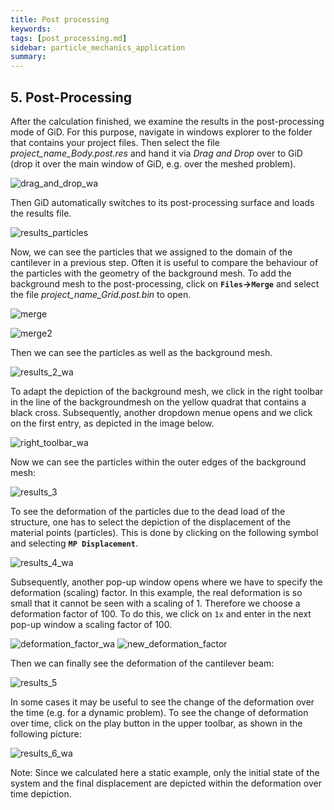 ```yaml
---
title: Post processing
keywords: 
tags: [post_processing.md]
sidebar: particle_mechanics_application
summary: 
---
```


## 5. Post-Processing
After the calculation finished, we examine the results in the post-processing mode of GiD. For this purpose, navigate in windows explorer to the folder that contains your project files. Then select the file *project_name_Body.post.res* and hand it via *Drag and Drop* over to GiD (drop it over the main window of GiD, e.g. over the meshed problem).

![drag_and_drop_wa](https://user-images.githubusercontent.com/51473791/170936451-6f8caa41-a339-4d8c-b251-561a813525fa.png)

Then GiD automatically switches to its post-processing surface and loads the results file.

![results_particles](https://user-images.githubusercontent.com/51473791/170936811-77ba39c9-a142-4a19-8921-2aaa48345643.png)

Now, we can see the particles that we assigned to the domain of the cantilever in a previous step. Often it is useful to compare the behaviour of the particles with the geometry of the background mesh. To add the background mesh to the post-processing, click on **`Files`&rightarrow;`Merge`** and select the file *project_name_Grid.post.bin* to open.
 
![merge](https://user-images.githubusercontent.com/51473791/170937564-ecc48ed7-73ee-419c-83d9-fbf9e31c105d.png)

![merge2](https://user-images.githubusercontent.com/51473791/170937565-e41df791-0ad3-4935-b6ea-f32418f62ac7.png)

Then we can see the particles as well as the background mesh.

![results_2_wa](https://user-images.githubusercontent.com/51473791/170946323-d54778cd-3a37-4a92-b249-2be14f58be64.png)

To adapt the depiction of the background mesh, we click in the right toolbar in the line of the backgroundmesh on the yellow quadrat that contains a black cross. Subsequently, another dropdown menue opens and we click on the first entry, as depicted in the image below. 

![right_toolbar_wa](https://user-images.githubusercontent.com/51473791/170946238-f77bdc44-1705-4bdb-bdc9-e2fbc28b3a98.png)

Now we can see the particles within the outer edges of the background mesh:

![results_3](https://user-images.githubusercontent.com/51473791/170947386-106bd57f-40d2-491b-a2bd-f5b7695354e3.png)

To see the deformation of the particles due to the dead load of the structure, one has to select the depiction of the displacement of the 
material points (particles). This is done by clicking on the following symbol and selecting **`MP Displacement`**.

![results_4_wa](https://user-images.githubusercontent.com/51473791/170948919-06811936-7dd6-4c78-844b-534ca7dc3bfc.png)

Subsequently, another pop-up window opens where we have to specify the deformation (scaling) factor. In this example, the real deformation is so small that it cannot be seen with a scaling of 1. Therefore we choose a deformation factor of 100. To do this, we click on `1x` and enter in the next pop-up window a scaling factor of 100.

![deformation_factor_wa](https://user-images.githubusercontent.com/51473791/170950810-f1dd3e8c-c739-46a3-b5b6-5e88b0e1b4d9.png)
![new_deformation_factor](https://user-images.githubusercontent.com/51473791/170950838-7cda9d63-4b23-4429-a28b-aa414fb4a8e3.png)

Then we can finally see the deformation of the cantilever beam:
 
![results_5](https://user-images.githubusercontent.com/51473791/170951287-bf2bcb66-ae6f-4afa-8b49-5b65277af171.png)

In some cases it may be useful to see the change of the deformation over the time (e.g. for a dynamic problem). To see the change of deformation over time, click on the play button in the upper toolbar, as shown in the following picture:

![results_6_wa](https://user-images.githubusercontent.com/51473791/170952039-65d49339-d936-4aab-8f3b-2331f5d38f91.png)

Note: Since we calculated here a static example, only the initial state of the system and the final displacement are depicted within the deformation over time depiction.

